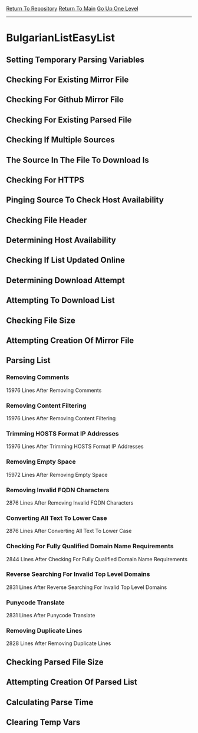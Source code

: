 [Return To Repository](https://github.com/deathbybandaid/piholeparser/)
[Return To Main](https://github.com/deathbybandaid/piholeparser/blob/master/RecentRunLogs/Mainlog.md)
[Go Up One Level](https://github.com/deathbybandaid/piholeparser/blob/master/RecentRunLogs/TopLevelScripts/30-Processing-External-Blacklists.md)
____________________________________
# BulgarianListEasyList
## Setting Temporary Parsing Variables
## Checking For Existing Mirror File
## Checking For Github Mirror File
## Checking For Existing Parsed File
## Checking If Multiple Sources
## The Source In The File To Download Is
## Checking For HTTPS
## Pinging Source To Check Host Availability
## Checking File Header
## Determining Host Availability
## Checking If List Updated Online
## Determining Download Attempt
## Attempting To Download List
## Checking File Size
## Attempting Creation Of Mirror File
## Parsing List
### Removing Comments
15976 Lines After Removing Comments
### Removing Content Filtering
15976 Lines After Removing Content Filtering
### Trimming HOSTS Format IP Addresses
15976 Lines After Trimming HOSTS Format IP Addresses
### Removing Empty Space
15972 Lines After Removing Empty Space
### Removing Invalid FQDN Characters
2876 Lines After Removing Invalid FQDN Characters
### Converting All Text To Lower Case
2876 Lines After Converting All Text To Lower Case
### Checking For Fully Qualified Domain Name Requirements
2844 Lines After Checking For Fully Qualified Domain Name Requirements
### Reverse Searching For Invalid Top Level Domains
2831 Lines After Reverse Searching For Invalid Top Level Domains
### Punycode Translate
2831 Lines After Punycode Translate
### Removing Duplicate Lines
2828 Lines After Removing Duplicate Lines
## Checking Parsed File Size
## Attempting Creation Of Parsed List
## Calculating Parse Time
## Clearing Temp Vars
